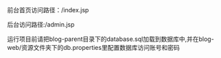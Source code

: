 前台首页访问路径：/index.jsp

后台访问路径:/admin.jsp

运行项目前请把blog-parent目录下的database.sql加载到数据库中,并在blog-web/资源文件夹下的db.properties里配置数据库访问账号和密码